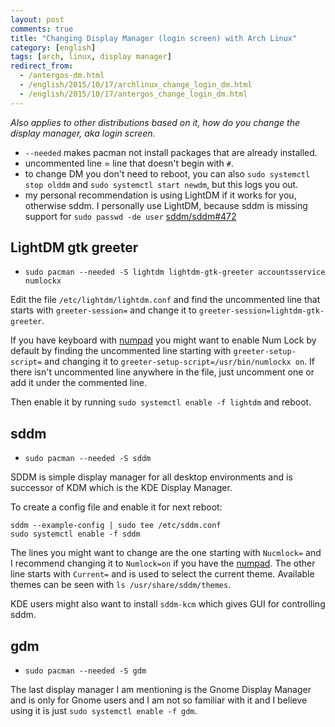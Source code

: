 ```yaml
---
layout: post
comments: true
title: "Changing Display Manager (login screen) with Arch Linux"
category: [english]
tags: [arch, linux, display manager]
redirect_from:
  - /antergos-dm.html
  - /english/2015/10/17/archlinux_change_login_dm.html
  - /english/2015/10/17/antergos_change_login_dm.html
---
```


_Also applies to other distributions based on it, how do you change
the display manager, aka login screen._

- `--needed` makes pacman not install packages that are already installed.
- uncommented line = line that doesn't begin with `#`.
- to change DM you don't need to reboot, you can also
  `sudo systemctl stop olddm` and `sudo systemctl start newdm`, but this
  logs you out.
- my personal recommendation is using LightDM if it works for you,
  otherwise sddm. I personally use LightDM, because sddm is missing
  support for `sudo passwd -de user` [sddm/sddm#472](https://github.com/sddm/sddm/issues/472)

## LightDM gtk greeter

- `sudo pacman --needed -S lightdm lightdm-gtk-greeter accountsservice numlockx`

Edit the file `/etc/lightdm/lightdm.conf` and find the uncommented line
that starts with `greeter-session=` and change it to
`greeter-session=lightdm-gtk-greeter`.

If you have keyboard with [numpad] you might want to enable Num Lock by
default by finding the uncommented line starting with
`greeter-setup-script=` and changing it to
`greeter-setup-script=/usr/bin/numlockx on`. If there isn't uncommented
line anywhere in the file, just uncomment one or add it under the commented
line.

Then enable it by running `sudo systemctl enable -f lightdm` and reboot.

## sddm

- `sudo pacman --needed -S sddm`

SDDM is simple display manager for all desktop environments and is
successor of KDM which is the KDE Display Manager.

To create a config file and enable it for next reboot:

```
sddm --example-config | sudo tee /etc/sddm.conf
sudo systemctl enable -f sddm
```

The lines you might want to change are the one starting with `Nucmlock=`
and I recommend changing it to `Numlock=on` if you have the [numpad]. The
other line starts with `Current=` and is used to select the current theme.
Available themes can be seen with `ls /usr/share/sddm/themes`.

KDE users might also want to install `sddm-kcm` which gives GUI
for controlling sddm.

## gdm

- `sudo pacman --needed -S gdm`

The last display manager I am mentioning is the Gnome Display Manager and
is only for Gnome users and I am not so familiar with it and I believe
using it is just `sudo systemctl enable -f gdm`.

[numpad]: https://en.wikipedia.org/wiki/numpad
